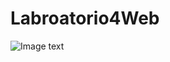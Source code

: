 # Labroatorio4Web

![Image text]([https://github.com/Dcextrim/Labroatorio4Web/Metaknight.png](https://github.com/Dcextrim/Labroatorio4Web/blob/main/Metaknight.png))
